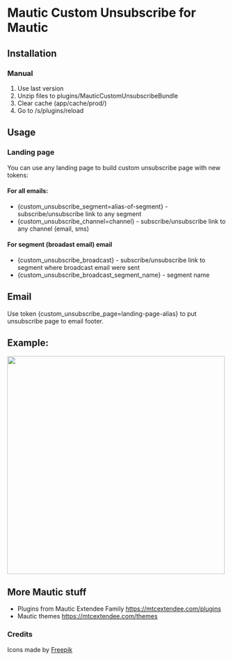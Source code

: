 # Mautic Custom Unsubscribe for Mautic 

## Installation

### Manual

1. Use last version
2. Unzip files to plugins/MauticCustomUnsubscribeBundle
3. Clear cache (app/cache/prod/)
4. Go to /s/plugins/reload

## Usage

### Landing page

You can use any landing page to build custom unsubscribe page with new tokens:

#### For all emails:

- {custom_unsubscribe_segment=alias-of-segment} - subscribe/unsubscribe link to any segment
- {custom_unsubscribe_channel=channel} - subscribe/unsubscribe link to any channel (email, sms)


#### For segment (broadast email) email

- {custom_unsubscribe_broadcast} - subscribe/unsubscribe link to segment where broadcast email were sent 
- {custom_unsubscribe_broadcast_segment_name} - segment name

## Email

Use token {custom_unsubscribe_page=landing-page-alias} to put unsubscribe page to email footer.

## Example: 

<img src="https://user-images.githubusercontent.com/462477/70915651-815fd000-201a-11ea-8c92-f639e1da8f5d.gif" width="500"> 

## More Mautic stuff

- Plugins from Mautic Extendee Family  https://mtcextendee.com/plugins
- Mautic themes https://mtcextendee.com/themes

### Credits

<div>Icons made by <a href="https://www.flaticon.com/authors/freepik" title="Freepik">Freepik</a>